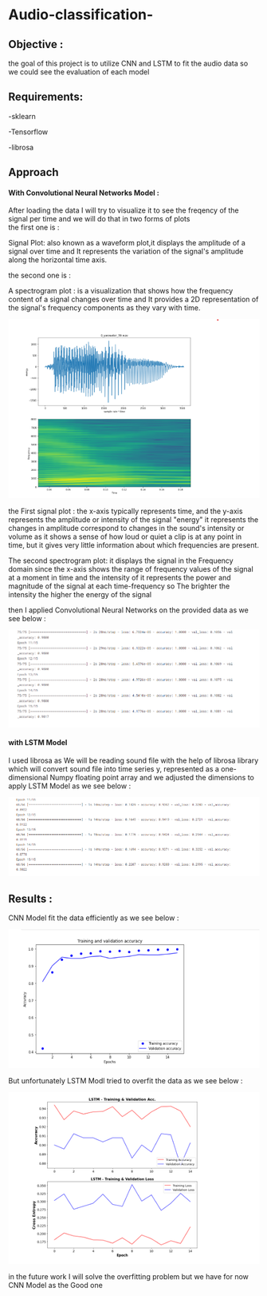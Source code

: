 # Audio-classification-
## Objective :
the goal of this project is to utilize CNN and LSTM to fit the audio data so we could see the evaluation of each model 

## Requirements:
-sklearn 

-Tensorflow

-librosa

## Approach 

#### With Convolutional Neural Networks Model :
After loading the data I will try to visualize it to see the freqency of the signal per time and we will do that in two forms of plots  
the first one is :

Signal Plot: also known as a waveform plot,it displays the amplitude of a signal over time  and It represents the variation of the signal's amplitude along the horizontal time axis.

the second one is :

A spectrogram plot : is a visualization that shows how the frequency content of a signal changes over time and It provides a 2D representation of the signal's frequency components as they vary with time.

![Alt text](https://github.com/menna566/Audio-classification-/blob/main/specto-signal.png)


the First signal plot : the x-axis typically represents time, and the y-axis represents the amplitude or intensity of the signal "energy"
it represents the changes in amplitude correspond to changes in the sound's intensity or volume as it shows a sense of how loud or quiet a clip is at any point in time, but it gives very little information about which frequencies are present.

The second spectrogram plot: it displays the signal in the Frequency domain since the x-axis shows the range of frequency values of the signal at a moment in time and the intensity of it represents the power and magnitude of the signal at each time-frequency so The brighter the intensity the higher the energy of the signal 




then I applied Convolutional Neural Networks on the provided data as we see below :


![Alt text](https://github.com/menna566/Audio-classification-/blob/main/accuracy.png)

#### with LSTM Model 
I used librosa as We will be reading sound file with the help of librosa library which will convert sound file into time series y, represented as a one-dimensional Numpy floating point array and we adjusted the dimensions to apply LSTM Model as we see below :

![Alt text](https://github.com/menna566/Audio-classification-/blob/main/accuracyyy.png)

## Results :

CNN Model fit the data efficiently as we see below :

![Alt text](https://github.com/menna566/Audio-classification-/blob/main/model.png)


But unfortunately LSTM Modl tried to overfit the data as we see below :

![Alt text](https://github.com/menna566/Audio-classification-/blob/main/lstm.png)

in the future work I will solve the overfitting problem but we have for now CNN Model as the Good one





